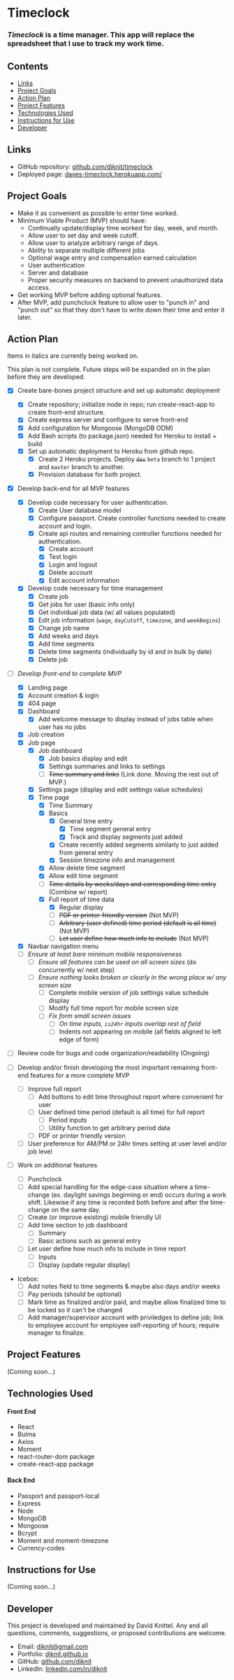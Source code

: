 # Timeclock

### _Timeclock_ is a time manager. This app will replace the spreadsheet that I use to track my work time.

## Contents
* [Links](#links)
* [Project Goals](#project-goals)
* [Action Plan](#action-plan)
* [Project Features](#project-features)
* [Technologies Used](#technologies-used)
* [Instructions for Use](#instructions-for-use)
* [Developer](#developer)

## Links
* GitHub repository: [github.com/djknit/timeclock](https://github.com/djknit/timeclock)
* Deployed page: [daves-timeclock.herokuapp.com/](https://daves-timeclock.herokuapp.com/)

## Project Goals
* Make it as convenient as possible to enter time worked.
* Minimum Viable Product (MVP) should have:
  * Continually update/display time worked for day, week, and month.
  * Allow user to set day and week cutoff.
  * Allow user to analyze arbitrary range of days.
  * Ability to separate multiple different jobs
  * Optional wage entry and compensation earned calculation
  * User authentication
  * Server and database
  * Proper security measures on backend to prevent unauthorized data access.
* Get working MVP before adding optional features.
* After MVP, add punchclock feature to allow user to "punch in" and "punch out" so that they don't have to write down their time and enter it later.

## Action Plan
Items in italics are currently being worked on.

This plan is not complete. Future steps will be expanded on in the plan before they are developed. 

* [x] Create bare-bones project structure and set up automatic deployment
  * [x] Create repository; initialize node in repo; run create-react-app to create front-end structure.
  * [x] Create express server and configure to serve front-end
  * [x] Add configuration for Mongoose (MongoDB ODM)
  * [x] Add Bash scripts (to package.json) needed for Heroku to install + build
  * [x] Set up automatic deployment to Heroku from github repo.
    * [x] Create 2 Heroku projects. Deploy ~~`dev`~~ `beta` branch to 1 project and `master` branch to another.
    * [x] Provision database for both project.
* [x] Develop back-end for all MVP features
  * [x] Develop code necessary for user authentication.
    * [x] Create User database model
    * [x] Configure passport. Create controller functions needed to create account and login.
    * [x] Create api routes and remaining controller functions needed for authentication.
      * [x] Create account
      * [x] Test login
      * [x] Login and logout
      * [x] Delete account
      * [x] Edit account information
  * [x] Develop code necessary for time management
    * [x] Create job
    * [x] Get jobs for user (basic info only)
    * [x] Get individual job data (w/ all values populated)
    * [x] Edit job information (`wage`, `dayCutoff`, `timezone`, and `weekBegins`)
    * [x] Change job name
    * [x] Add weeks and days
    * [x] Add time segments
    * [x] Delete time segments (individually by id and in bulk by date)
    * [x] Delete job
* [ ] _Develop front-end to complete MVP_
  * [x] Landing page
  * [x] Account creation & login
  * [x] 404 page
  * [x] Dashboard
    * [x] Add welcome message to display instead of jobs table when user has no jobs
  * [x] Job creation
  * [x] Job page
    * [x] Job dashboard
      * [x] Job basics display and edit
      * [x] Settings summaries and links to settings
      * [ ] ~~Time summary and links~~ (Link done. Moving the rest out of MVP.)
    * [x] Settings page (display and edit settings value schedules)
    * [x] Time page
      * [x] Time Summary
      * [x] Basics
        * [x] General time entry
          * [x] Time segment general entry
          * [x] Track and display segments just added
        * [x] Create recently added segments similarly to just added from general entry
        * [x] Session timezone info and management
      * [x] Allow delete time segment 
      * [x] Allow edit time segment
      * [ ] ~~Time details by weeks/days and corresponding time entry~~ (Combine w/ report)
      * [x] Full report of time data
        * [x] Regular display
        * [ ] ~~PDF or printer-friendly version~~ (Not MVP)
        * [ ] ~~Arbitrary (user defined) time period (default is all time)~~ (Not MVP)
        * [ ] ~~Let user define how much info to include~~ (Not MVP)
  * [x] Navbar navigation menu
  * [ ] _Ensure at least bare minimum mobile responsiveness_
    * [ ] _Ensure all features can be used on all screen sizes_ (do concurrently w/ next step)
    * [ ] _Ensure nothing looks broken or clearly in the wrong place w/ any screen size_
      * [ ] Complete mobile version of job settings value schedule display
      * [ ] Modify full time report for mobile screen size
      * [ ] _Fix form small screen issues_
        * [ ] _On time inputs, `is24hr` inputs overlap rest of field_
        * [ ] Indents not appearing on mobile (all fields aligned to left edge of form)

* [ ] Review code for bugs and code organization/readability (Ongoing)

* [ ] Develop and/or finish developing the most important remaining front-end features for a more complete MVP
  * [ ] Improve full report
    * [ ] Add buttons to edit time throughout report where convenient for user
    * [ ] User defined time period (default is all time) for full report
      * [ ] Period inputs
      * [ ] Utility function to get arbitrary period data
    * [ ] PDF or printer friendly version
  * [ ] User preference for AM/PM or 24hr times setting at user level and/or job level

* [ ] Work on additional features
  * [ ] Punchclock
  * [ ] Add special handling for the edge-case situation where a time-change (ex. daylight savings beginning or end) occurs during a work shift. Likewise if any time is recorded both before and after the time-change on the same day.
  * [ ] Create (or improve existing) mobile friendly UI
  * [ ] Add time section to job dashboard
    * [ ] Summary
    * [ ] Basic actions such as general entry
  * [ ] Let user define how much info to include in time report
    * [ ] Inputs
    * [ ] Display (update regular display)

* Icebox:
  * [ ] Add notes field to time segments & maybe also days and/or weeks
  * [ ] Pay periods (should be optional)
  * [ ] Mark time as finalized and/or paid, and maybe allow finalized time to be locked so it can't be changed
  * [ ] Add manager/supervisor account with priviledges to define job; link to employee account for employee self-reporting of hours; require manager to finalize.

## Project Features
(Coming soon...)

## Technologies Used
#### Front End
* React
* Bulma
* Axios
* Moment
* react-router-dom package
* create-react-app package

#### Back End
* Passport and passport-local
* Express
* Node
* MongoDB
* Mongoose
* Bcrypt
* Moment and moment-timezone
* Currency-codes

## Instructions for Use
(Coming soon...)

## Developer
This project is developed and maintained by David Knittel. Any and all questions, comments, suggestions, or proposed contributions are welcome.
* Email: [djknit@gmail.com](mailto:djknit@gmail.com)
* Portfolio: [djknit.github.io](https://djknit.github.io/)
* GitHub: [github.com/djknit](https://github.com/djknit)
* LinkedIn: [linkedin.com/in/djknit](https://www.linkedin.com/in/djknit/)
